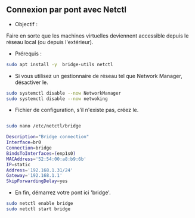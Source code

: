 ## Connexion par pont avec Netctl 

* Objectif :

Faire en sorte que les machines virtuelles deviennent accessible depuis le réseau local (ou depuis l'extérieur).

* Prérequis :
```sh
sudo apt install -y  bridge-utils netctl
```

* Si vous utilisez un gestionnaire de réseau tel que Network Manager, désactiver le.
```sh
sudo systemctl disable --now NetworkManager
sudo systemctl disable --now netwoking
```

* Fichier de configuration, s'il n'existe pas, créez le.
```sh

sudo nano /etc/netctl/bridge

Description="Bridge connection"
Interface=br0
Connection=bridge
BindsToInterfaces=(enp1s0)
MACAddress='52:54:00:a8:b9:6b'
IP=static
Address='192.168.1.31/24'
Gateway='192.168.1.1'
SkipForwardingDelay=yes
```

* En fin, démarrez votre pont ici 'bridge'.

```sh
sudo netctl enable bridge
sudo netctl start bridge
```
